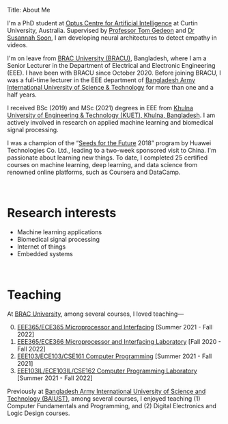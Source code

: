 Title: About Me

I'm a PhD student at <a href="https://research.curtin.edu.au/work-with-us/optus-centre-for-artificial-intelligence/">Optus Centre for Artificial Intelligence</a> at Curtin University, Australia. Supervised by <a href="https://staffportal.curtin.edu.au/staff/profile/view/tom-gedeon-5e48a1fd/">Professor Tom Gedeon</a> and <a href="https://staffportal.curtin.edu.au/staff/profile/view/susannah-soon-4aabe072/">Dr Susannah Soon</a>, I am developing neural architectures to detect empathy in videos.

I'm on leave from <a href="https://www.bracu.ac.bd/">BRAC University (BRACU)</a>, Bangladesh, where I am a Senior Lecturer in the Department of Electrical and Electronic Engineering (EEE). I have been with BRACU since October 2020. Before joining BRACU, I was a full-time lecturer in the EEE department of <a href="https://www.baiust.edu.bd/">Bangladesh Army International University of Science & Technology</a> for more than one and a half years.
    
I received BSc (2019) and MSc (2021) degrees in EEE from <a href="https://kuet.ac.bd/">Khulna University of Engineering & Technology (KUET), Khulna, Bangladesh</a>. I am actively involved in research on applied machine learning and biomedical signal processing.
<!-- , internet of things, and embedded systems. As a young academician, I have several peer-reviewed publications on applied deep learning and machine learning. -->
    
I was a champion of the “<a href="https://www.huawei.com/minisite/seeds-for-the-future/index.html">Seeds for the Future</a> 2018” program by Huawei Technologies Co. Ltd., leading to a two-week sponsored visit to China. I'm passionate about learning new things. To date, I completed 25 certified courses on machine learning, deep learning, and data science from renowned online platforms, such as Coursera and DataCamp.

&nbsp;

# Research interests
- Machine learning applications
- Biomedical signal processing
- Internet of things
- Embedded systems

&nbsp;

# Teaching
At [BRAC University](https://www.bracu.ac.bd/), among several courses, I loved teaching&mdash;

0. [EEE365/ECE365 Microprocessor and Interfacing](https://bux.bracu.ac.bd/courses/course-v1:buX+EEE365+2022_Spring/about) [Summer 2021 - Fall 2022]
0. [EEE365/ECE366 Microprocessor and Interfacing Laboratory](https://bux.bracu.ac.bd/courses/course-v1:buX+EEE366+2022_Spring/about) [Fall 2020 - Fall 2022]
0. [EEE103/ECE103/CSE161 Computer Programming](https://bux.bracu.ac.bd/courses/course-v1:buX+CSE161+2022_Spring/about) [Summer 2021 - Fall 2021]
0. [EEE103IL/ECE103IL/CSE162 Computer Programming Laboratory](https://bux.bracu.ac.bd/courses/course-v1:buX+EEE103L+2022_Spring/about) [Summer 2021 - Fall 2022]

Previously at [Bangladesh Army International University of Science and Technology (BAIUST)](https://www.baiust.edu.bd/), among several courses, I enjoyed teaching (1) Computer Fundamentals and Programming, and (2) Digital Electronics and Logic Design courses.
